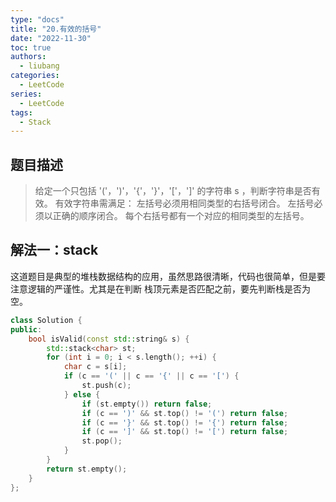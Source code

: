 ```yaml
---
type: "docs"
title: "20.有效的括号"
date: "2022-11-30"
toc: true
authors:
  - liubang
categories:
  - LeetCode
series:
  - LeetCode
tags:
  - Stack
---
```


## 题目描述

> 给定一个只包括 '('，')'，'{'，'}'，'['，']' 的字符串 s ，判断字符串是否有效。
> 有效字符串需满足：
> 左括号必须用相同类型的右括号闭合。
> 左括号必须以正确的顺序闭合。
> 每个右括号都有一个对应的相同类型的左括号。

## 解法一：stack

这道题目是典型的堆栈数据结构的应用，虽然思路很清晰，代码也很简单，但是要注意逻辑的严谨性。尤其是在判断
栈顶元素是否匹配之前，要先判断栈是否为空。

```cpp
class Solution {
public:
    bool isValid(const std::string& s) {
        std::stack<char> st;
        for (int i = 0; i < s.length(); ++i) {
            char c = s[i];
            if (c == '(' || c == '{' || c == '[') {
                st.push(c);
            } else {
                if (st.empty()) return false;
                if (c == ')' && st.top() != '(') return false;
                if (c == '}' && st.top() != '{') return false;
                if (c == ']' && st.top() != '[') return false;
                st.pop();
            }
        }
        return st.empty();
    }
};
```
